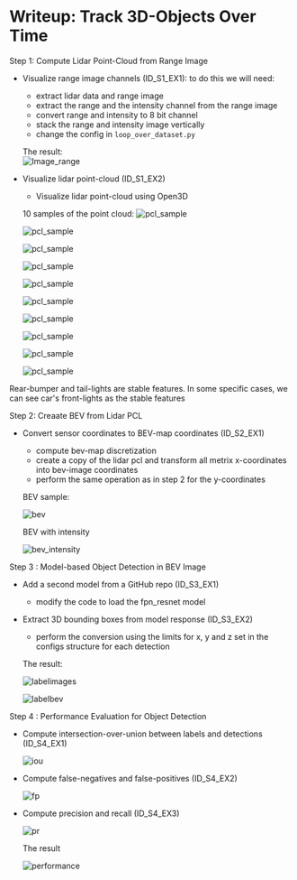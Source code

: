 # Writeup: Track 3D-Objects Over Time

Step 1: Compute Lidar Point-Cloud from Range Image
- Visualize range image channels (ID_S1_EX1): to do this we will need:
  - extract lidar data and range image 
  - extract the range and the intensity channel from the range image
  - convert range and intensity to 8 bit channel
  - stack the range and intensity image vertically
  - change the config in `loop_over_dataset.py`

  The result: <br>
![Image_range](images/range_image.png)
- Visualize lidar point-cloud (ID_S1_EX2)
  - Visualize lidar point-cloud using Open3D
  
  10 samples of the point cloud:
  ![pcl_sample](images/Picture1.png)

  ![pcl_sample](images/Picture2.png)

  ![pcl_sample](images/Picture3.png)

  ![pcl_sample](images/Picture4.png)

  ![pcl_sample](images/Picture5.png)

  ![pcl_sample](images/Picture6.png)

  ![pcl_sample](images/Picture7.png)

  ![pcl_sample](images/Picture8.png)

  ![pcl_sample](images/Picture9.png)

  ![pcl_sample](images/Picture10.png)

Rear-bumper and tail-lights are stable features. In some specific cases, we can see car's front-lights as the stable features

Step 2: Creaate BEV from Lidar PCL
- Convert sensor coordinates to BEV-map coordinates (ID_S2_EX1)
  - compute bev-map discretization
  - create a copy of the lidar pcl and transform all metrix x-coordinates into bev-image coordinates
  - perform the same operation as in step 2 for the y-coordinates

  BEV sample:

  ![bev](images/bev.png)

  BEV with intensity

  ![bev_intensity](images/bev_intensity.png)

Step 3 : Model-based Object Detection in BEV Image
- Add a second model from a GitHub repo (ID_S3_EX1)
  - modify the code to load the fpn_resnet model
- Extract 3D bounding boxes from model response (ID_S3_EX2)
  - perform the conversion using the limits for x, y and z set in the configs structure for each detection

  The result:

  ![labelimages](images/label_in_images.png)

  ![labelbev](images/label_in_bev.png)

Step 4 : Performance Evaluation for Object Detection
- Compute intersection-over-union between labels and detections (ID_S4_EX1)

  ![iou](images/iou.png)
- Compute false-negatives and false-positives (ID_S4_EX2)
  
  ![fp](images/fp_fn.png)
  
- Compute precision and recall (ID_S4_EX3)

  ![pr](images/precision_recall.png)

  The result

  ![performance](images/performance.png)
